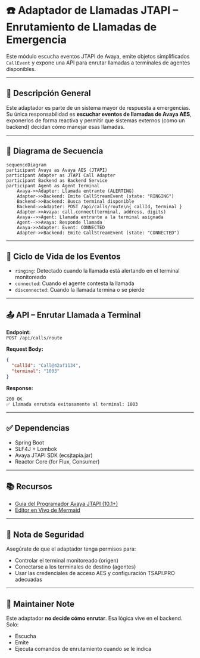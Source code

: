 # ☎️ Adaptador de Llamadas JTAPI – Enrutamiento de Llamadas de Emergencia

Este módulo escucha eventos JTAPI de Avaya, emite objetos simplificados `CallEvent` y expone una API para enrutar llamadas a terminales de agentes disponibles.

---

## 🔧 Descripción General

Este adaptador es parte de un sistema mayor de respuesta a emergencias. Su única responsabilidad es **escuchar eventos de llamadas de Avaya AES**, exponerlos de forma reactiva y permitir que sistemas externos (como un backend) decidan cómo manejar esas llamadas.

---

## 📶 Diagrama de Secuencia

```mermaid
sequenceDiagram
participant Avaya as Avaya AES (JTAPI)
participant Adapter as JTAPI Call Adapter
participant Backend as Backend Service
participant Agent as Agent Terminal
    Avaya->>Adapter: Llamada entrante (ALERTING)
    Adapter->>Backend: Emite CallStreamEvent (state: "RINGING")
    Backend->>Backend: Busca terminal disponible
    Backend->>Adapter: POST /api/calls/route\n{ callId, terminal }
    Adapter->>Avaya: call.connect(terminal, address, digits)
    Avaya-->>Agent: Llamada entrante a la terminal asignada
    Agent-->>Avaya: Responde llamada
    Avaya->>Adapter: Event: CONNECTED
    Adapter->>Backend: Emite CallStreamEvent (state: "CONNECTED")

```

---

## 🔁 Ciclo de Vida de los Eventos

- `ringing`: Detectado cuando la llamada está alertando en el terminal monitoreado
- `connected`: Cuando el agente contesta la llamada
- `disconnected`: Cuando la llamada termina o se pierde

---

## 📤 API – Enrutar Llamada a Terminal

**Endpoint:**  
`POST /api/calls/route`

**Request Body:**
```json
{
  "callId": "Call@42af1134",
  "terminal": "1003"
}
```

**Response:**
```http
200 OK
✅ Llamada enrutada exitosamente al terminal: 1003
```

---

## ✅ Dependencias

- Spring Boot
- SLF4J + Lombok
- Avaya JTAPI SDK (ecsjtapia.jar)
- Reactor Core (for Flux, Consumer)

---

## 📚 Recursos

- [Guía del Programador Avaya JTAPI (10.1+)](https://documentation.avaya.com/bundle/AESOverviewAndSpec_R10.2.x/page/JTAPIProgrammers.html)
- [Editor en Vivo de Mermaid](https://mermaid.live/)

---

## 🔐 Nota de Seguridad

Asegúrate de que el adaptador tenga permisos para:
- Controlar el terminal monitoreado (origen)
- Conectarse a los terminales de destino (agentes)
- Usar las credenciales de acceso AES y configuración TSAPI.PRO adecuadas

---

## 🧠 Maintainer Note

Este adaptador **no decide cómo enrutar**. Esa lógica vive en el backend.  
Solo:
- Escucha
- Emite
- Ejecuta comandos de enrutamiento cuando se le indica

